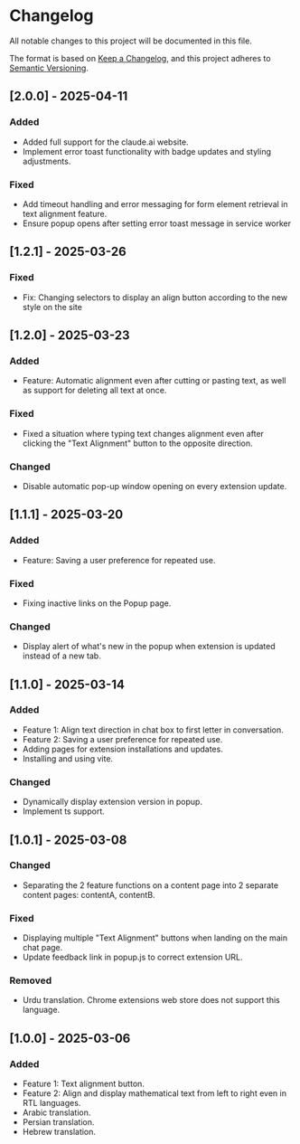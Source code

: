# Changelog

All notable changes to this project will be documented in this file.

The format is based on [Keep a Changelog](https://keepachangelog.com/en/1.1.0/),
and this project adheres to [Semantic Versioning](https://semver.org/spec/v2.0.0.html).

## [2.0.0] - 2025-04-11

### Added

- Added full support for the claude.ai website.
- Implement error toast functionality with badge updates and styling adjustments.

### Fixed

- Add timeout handling and error messaging for form element retrieval in text alignment feature.
- Ensure popup opens after setting error toast message in service worker

## [1.2.1] - 2025-03-26

### Fixed

- Fix: Changing selectors to display an align button according to the new style on the site

## [1.2.0] - 2025-03-23

### Added

- Feature: Automatic alignment even after cutting or pasting text, as well as support for deleting all text at once.

### Fixed

- Fixed a situation where typing text changes alignment even after clicking the "Text Alignment" button to the opposite direction.

### Changed

- Disable automatic pop-up window opening on every extension update.

## [1.1.1] - 2025-03-20

### Added

- Feature: Saving a user preference for repeated use.

### Fixed

- Fixing inactive links on the Popup page.

### Changed

- Display alert of what's new in the popup when extension is updated instead of a new tab.

## [1.1.0] - 2025-03-14

### Added

- Feature 1: Align text direction in chat box to first letter in conversation.
- Feature 2: Saving a user preference for repeated use.
- Adding pages for extension installations and updates.
- Installing and using vite.

### Changed

- Dynamically display extension version in popup.
- Implement ts support.

## [1.0.1] - 2025-03-08

### Changed

- Separating the 2 feature functions on a content page into 2 separate content pages: contentA, contentB.

### Fixed

- Displaying multiple "Text Alignment" buttons when landing on the main chat page.
- Update feedback link in popup.js to correct extension URL.

### Removed

- Urdu translation. Chrome extensions web store does not support this language.

## [1.0.0] - 2025-03-06

### Added

- Feature 1: Text alignment button.
- Feature 2: Align and display mathematical text from left to right even in RTL languages.
- Arabic translation.
- Persian translation.
- Hebrew translation.
